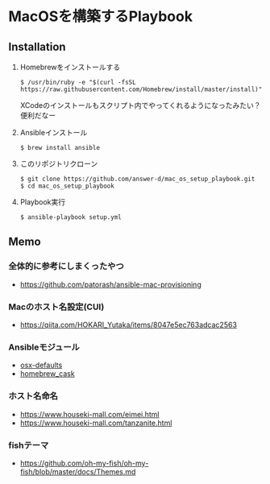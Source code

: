 # MacOSを構築するPlaybook

## Installation

1. Homebrewをインストールする
   
   ```console
   $ /usr/bin/ruby -e "$(curl -fsSL https://raw.githubusercontent.com/Homebrew/install/master/install)"
   ```

   XCodeのインストールもスクリプト内でやってくれるようになったみたい？便利だなー

2. Ansibleインストール

   ```console
   $ brew install ansible
   ```

3. このリポジトリクローン

   ```console
   $ git clone https://github.com/answer-d/mac_os_setup_playbook.git
   $ cd mac_os_setup_playbook
   ```

4. Playbook実行

   ```console
   $ ansible-playbook setup.yml
   ```

## Memo

### 全体的に参考にしまくったやつ

- <https://github.com/patorash/ansible-mac-provisioning>

### Macのホスト名設定(CUI)

- <https://qiita.com/HOKARI_Yutaka/items/8047e5ec763adcac2563>

### Ansibleモジュール

- [osx-defaults](https://docs.ansible.com/ansible/latest/modules/osx_defaults_module.html?highlight=mac#osx-defaults-manage-macos-user-defaults)
- [homebrew_cask](https://docs.ansible.com/ansible/2.5/modules/homebrew_cask_module.html)

### ホスト名命名

- <https://www.houseki-mall.com/eimei.html>
- <https://www.houseki-mall.com/tanzanite.html>

### fishテーマ

- <https://github.com/oh-my-fish/oh-my-fish/blob/master/docs/Themes.md>
